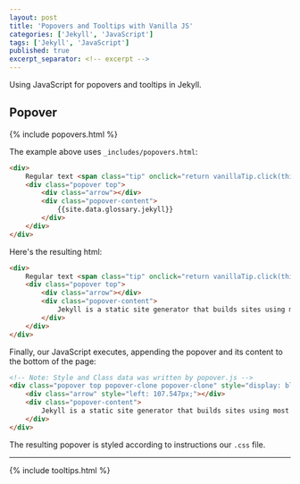 ```yaml
---
layout: post
title: 'Popovers and Tooltips with Vanilla JS'
categories: ['Jekyll', 'JavaScript']
tags: ['Jekyll', 'JavaScript']
published: true
excerpt_separator: <!-- excerpt -->
---
```


Using JavaScript for popovers and tooltips in Jekyll.

<!-- excerpt -->

<h2>Popover</h2>
{% include popovers.html %}
<br />


The example above uses `_includes/popovers.html`:

```html
<div>
    Regular text <span class="tip" onclick="return vanillaTip.click(this);">popover trigger</span>.
    <div class="popover top">
        <div class="arrow"></div>
        <div class="popover-content">
            {{site.data.glossary.jekyll}}
        </div>
    </div>
</div>
```

Here's the resulting html:

```html
<div>
    Regular text <span class="tip" onclick="return vanillaTip.click(this);">popover trigger</span>.
    <div class="popover top">
        <div class="arrow"></div>
        <div class="popover-content">
            Jekyll is a static site generator that builds sites using most modern web technologies. <a href="https://www.techopedia.com/definition/1320/canonical">source</a>
        </div>
    </div>
</div>
```

Finally, our JavaScript executes, appending the popover and its content to the bottom of the page:

```html
<!-- Note: Style and Class data was written by popover.js -->
<div class="popover top popover-clone popover-clone" style="display: block; position: absolute; left: 10px; top: 238px;">
    <div class="arrow" style="left: 107.547px;"></div>
    <div class="popover-content">
        Jekyll is a static site generator that builds sites using most modern web technologies. <a href="https://www.techopedia.com/definition/1320/canonical">source</a>
    </div>
</div>
```

The resulting popover is styled according to instructions our `.css` file.

---

{% include tooltips.html %}
